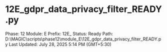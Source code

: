 # 12E_gdpr_data_privacy_filter_READY.py

Phase: 12
Module: E
Prefix: 12E_
Status: Ready
Path: D:\MAGIC\scripts\phase12\module_E\12E_gdpr_data_privacy_filter_READY.py
Last Updated: July 28, 2025 5:14 PM (GMT+5:30)